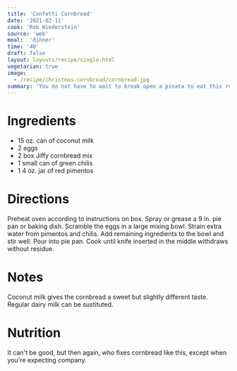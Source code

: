 ```yaml
---
title: 'Confetti Cornbread'
date: '2021-02-11'
cook: 'Rob Wiederstein'
source: 'web'
meal:  'dinner'
time: '40'
draft: false
layout: layouts/recipe/single.html
vegetarian: true
image:
  - /recipe/christmas-cornbread/cornbread.jpg
summary: 'You do not have to wait to break open a pinata to eat this red and green cornbread.  The colors make it a festive treat for any occasion.'
---
```


# Ingredients

-   15 oz. can of coconut milk
-   2 eggs
-   2 box Jiffy cornbread mix
-   1 small can of green chilis
-   1 4 oz. jar of red pimentos

# Directions

Preheat oven according to instructions on box.  Spray or grease a 9 in. pie pan or baking dish.  Scramble the eggs in a large mixing bowl.  Strain extra water from pimentos and chilis.  Add remaining ingredients to the bowl and stir well.  Pour into pie pan.  Cook until knife inserted in the middle withdraws without residue.

# Notes

Coconut milk gives the cornbread a sweet but slightly different taste.  Regular dairy milk can be sustituted.

# Nutrition

It can't be good, but then again, who fixes cornbread like this, except when you're expecting company.
